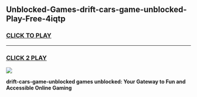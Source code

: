 
## Unblocked-Games-drift-cars-game-unblocked-Play-Free-4iqtp
<h3>
<a href="https://premium76.site?title=drift-cars-game-unblocked&ref=10A">CLICK TO PLAY</a></h3>
<hr>

<h3>
<a href="https://premium76.site?title=drift-cars-game-unblocked&ref=10A">CLICK 2 PLAY</a>
  
</h3>

<a href="https://premium76.site?title=drift-cars-game-unblocked&ref=10A"><img src="https://clearcache.store/games.png"></a>


**drift-cars-game-unblocked games unblocked: Your Gateway to Fun and Accessible Online Gaming**
